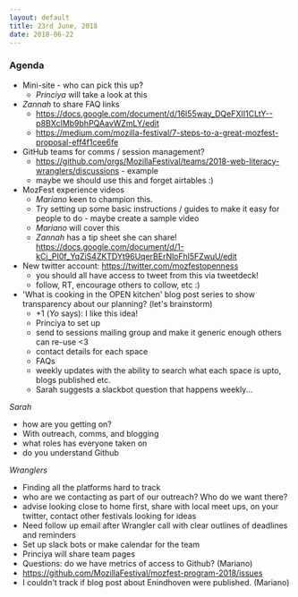 ```yaml
---
layout: default
title: 23rd June, 2018
date: 2018-06-22
---
```


### Agenda

- Mini-site - who can pick this up?
  - *Princiya* will take a look at this
- *Zannah* to share FAQ links
  - https://docs.google.com/document/d/16I55way_DQeFXII1CLtY--p8BXcIMb9bhPQAavWZmLY/edit
  - https://medium.com/mozilla-festival/7-steps-to-a-great-mozfest-proposal-eff4f1cee6fe
- GitHub teams for comms / session management?
  - https://github.com/orgs/MozillaFestival/teams/2018-web-literacy-wranglers/discussions - example
  - maybe we should use this and forget airtables :)
- MozFest experience videos
  - *Mariano* keen to champion this.
  - Try setting up some basic instructions / guides to make it easy for people to do - maybe create a sample video
  - *Mariano* will cover this
  - *Zannah* has a tip sheet she can share!  https://docs.google.com/document/d/1-kCj_PI0f_YqZiS4ZKTDYt96UqerBErNloFhl5FZwuU/edit
- New twitter account: https://twitter.com/mozfestopenness
  - you should all have access to tweet from this via tweetdeck!
  - follow, RT, encourage others to collow, etc :)
- 'What is cooking in the OPEN kitchen' blog post series to show transparency about our planning? (let's brainstorm)
  - +1 (*Yo* says): I like this idea!
  - Princiya to set up
  - send to sessions mailing group and make it generic enough others can re-use <3
  - contact details for each space
  - FAQs
  - weekly updates with the ability to search what each space is upto, blogs published etc.
  - Sarah suggests a slackbot question that happens weekly...

*Sarah*
 - how are you getting on?
 - With outreach, comms, and blogging
 - what roles has everyone taken on
 - do you understand Github

*Wranglers*
 - Finding all the platforms hard to track
 - who are we contacting as part of our outreach? Who do we want there?
 - advise looking close to home first, share with local meet ups, on your twitter, contact other festivals looking for ideas
 - Need follow up email after Wrangler call with clear outlines of deadlines and reminders
 - Set up slack bots or make calendar for the team
 - Princiya will share team pages
 - Questions: do we have metrics of access to Github? (Mariano)
 - https://github.com/MozillaFestival/mozfest-program-2018/issues
 - I couldn't track if blog post about Enindhoven were published. (Mariano)
